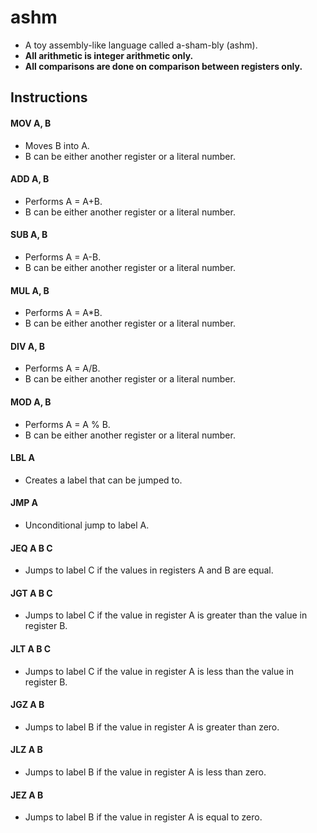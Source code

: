 # ashm

* A toy assembly-like language called a-sham-bly (ashm).
* __All arithmetic is integer arithmetic only.__
* __All comparisons are done on comparison between registers only.__

## Instructions

#### MOV A, B

- Moves B into A. 
- B can be either another register or a literal number.

#### ADD A, B

- Performs A = A+B. 
- B can be either another register or a literal number.

#### SUB A, B

- Performs A = A-B. 
- B can be either another register or a literal number.

#### MUL A, B

- Performs A = A*B. 
- B can be either another register or a literal number.

#### DIV A, B

- Performs A = A/B.
- B can be either another register or a literal number.

#### MOD A, B

- Performs A = A % B.
- B can be either another register or a literal number.

#### LBL A

- Creates a label that can be jumped to.

#### JMP A

- Unconditional jump to label A.

#### JEQ A B C

- Jumps to label C if the values in registers A and B are equal.

#### JGT A B C

- Jumps to label C if the value in register A is greater than the value in register B.

#### JLT A B C

- Jumps to label C if the value in register A is less than the value in register B.

#### JGZ A B

- Jumps to label B if the value in register A is greater than zero.

#### JLZ A B

- Jumps to label B if the value in register A is less than zero.

#### JEZ A B

- Jumps to label B if the value in register A is equal to zero.

